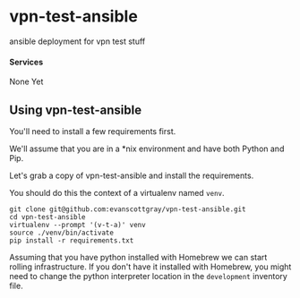 vpn-test-ansible
===========

ansible deployment for vpn test stuff


#### Services

None Yet

## Using vpn-test-ansible

You'll need to install a few requirements first.

We'll assume that you are in a \*nix environment and have both Python and Pip.

Let's grab a copy of vpn-test-ansible and install the requirements. 

You should do this the context of a virtualenv named `venv`.
```shell
git clone git@github.com:evanscottgray/vpn-test-ansible.git
cd vpn-test-ansible
virtualenv --prompt '(v-t-a)' venv
source ./venv/bin/activate
pip install -r requirements.txt
```

Assuming that you have python installed with Homebrew we can start rolling
infrastructure. If you don't have it installed with Homebrew, you might need to
change the python interpreter location in the `development` inventory file.
